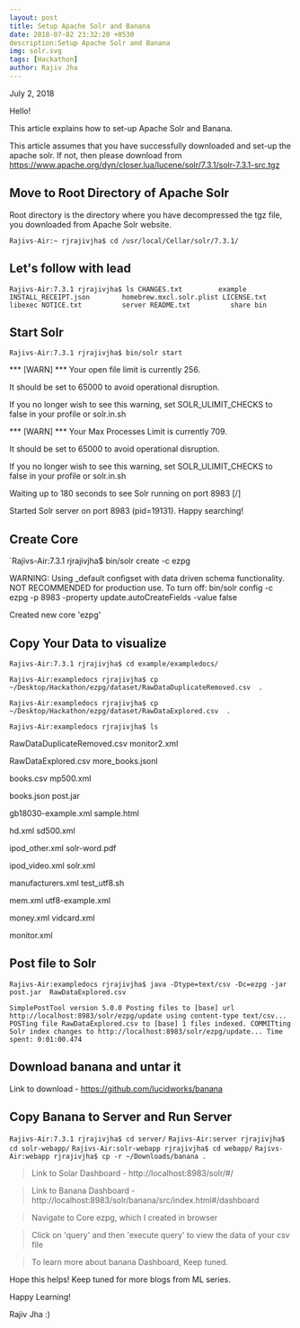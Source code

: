 ```yaml
---
layout: post
title: Setup Apache Solr and Banana
date: 2018-07-02 23:32:20 +0530
description:Setup Apache Solr and Banana
img: solr.svg
tags: [Hackathon]
author: Rajiv Jha
---
```

July 2, 2018

Hello!

This article explains how to set-up Apache Solr and Banana.

This article assumes that you have successfully downloaded and set-up the apache solr. If not, then please download from https://www.apache.org/dyn/closer.lua/lucene/solr/7.3.1/solr-7.3.1-src.tgz


## Move to Root Directory of Apache Solr

Root directory is the directory where you have decompressed the tgz file, you downloaded from Apache Solr website.

`Rajivs-Air:~ rjrajivjha$ cd /usr/local/Cellar/solr/7.3.1/`


## Let's follow with lead

`Rajivs-Air:7.3.1 rjrajivjha$ ls
CHANGES.txt			example
INSTALL_RECEIPT.json		homebrew.mxcl.solr.plist
LICENSE.txt			libexec
NOTICE.txt			server
README.txt			share
bin`

## Start Solr

`Rajivs-Air:7.3.1 rjrajivjha$ bin/solr start`

*** [WARN] *** Your open file limit is currently 256.  
 
 It should be set to 65000 to avoid operational disruption. 
 
 If you no longer wish to see this warning, set SOLR_ULIMIT_CHECKS to false in your profile or solr.in.sh

*** [WARN] ***  Your Max Processes Limit is currently 709. 

It should be set to 65000 to avoid operational disruption. 

If you no longer wish to see this warning, set SOLR_ULIMIT_CHECKS to false in your profile or solr.in.sh

Waiting up to 180 seconds to see Solr running on port 8983 [/]  

Started Solr server on port 8983 (pid=19131). Happy searching!


## Create Core 

`Rajivs-Air:7.3.1 rjrajivjha$ bin/solr create -c ezpg

WARNING: Using _default configset with data driven schema functionality. NOT RECOMMENDED for production use.
         To turn off: bin/solr config -c ezpg -p 8983 -property update.autoCreateFields -value false

Created new core 'ezpg'

## Copy Your Data to visualize

`Rajivs-Air:7.3.1 rjrajivjha$ cd example/exampledocs/`

`Rajivs-Air:exampledocs rjrajivjha$ cp ~/Desktop/Hackathon/ezpg/dataset/RawDataDuplicateRemoved.csv  .`

`Rajivs-Air:exampledocs rjrajivjha$ cp ~/Desktop/Hackathon/ezpg/dataset/RawDataExplored.csv  .`

`Rajivs-Air:exampledocs rjrajivjha$ ls`

RawDataDuplicateRemoved.csv	monitor2.xml

RawDataExplored.csv		more_books.jsonl

books.csv			mp500.xml

books.json			post.jar

gb18030-example.xml		sample.html

hd.xml				sd500.xml

ipod_other.xml			solr-word.pdf

ipod_video.xml			solr.xml

manufacturers.xml		test_utf8.sh

mem.xml				utf8-example.xml

money.xml			vidcard.xml

monitor.xml

## Post file to Solr

`Rajivs-Air:exampledocs rjrajivjha$ java -Dtype=text/csv -Dc=ezpg -jar post.jar  RawDataExplored.csv`

`SimplePostTool version 5.0.0
Posting files to [base] url http://localhost:8983/solr/ezpg/update using content-type text/csv...
POSTing file RawDataExplored.csv to [base]
1 files indexed.
COMMITting Solr index changes to http://localhost:8983/solr/ezpg/update...
Time spent: 0:01:00.474`

## Download banana and untar it

Link to download - https://github.com/lucidworks/banana 

## Copy Banana to Server and Run Server

`Rajivs-Air:7.3.1 rjrajivjha$ cd server/`
`Rajivs-Air:server rjrajivjha$ cd solr-webapp/`
`Rajivs-Air:solr-webapp rjrajivjha$ cd webapp/`
`Rajivs-Air:webapp rjrajivjha$ cp -r ~/Downloads/banana .`

> Link to Solar Dashboard - http://localhost:8983/solr/#/

> Link to Banana Dashboard - http://localhost:8983/solr/banana/src/index.html#/dashboard 

> Navigate to Core ezpg, which I created in browser

> Click on 'query' and then 'execute query' to view the data of your csv file

> To learn more about banana Dashboard, Keep tuned.

Hope this helps!
Keep tuned for more blogs from ML series.

Happy Learning!

Rajiv Jha :) 
